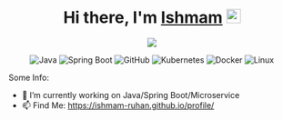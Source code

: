 <div align="center">
   <h1>Hi there, I'm <a href="https://www.linkedin.com/in/ishmamruhan/">Ishmam</a> <img src="https://media.giphy.com/media/hvRJCLFzcasrR4ia7z/giphy.gif" width="25px"> </h1>
</div>

<p align="center" >
	<a href="https://ishmam-ruhan.github.io/profile/"> 
    	<img  src="https://github-readme-stats.vercel.app/api?username=Ishmam-Ruhan"/>
  	</a>
</p>

<p align="center">
	<a target="_blank"><img alt="Java" src="https://img.shields.io/badge/Java-%2312100E.svg?logo=java&style=for-the-badge"/></a>
	<a target="_blank"><img alt="Spring Boot" src="https://img.shields.io/badge/Spring Boot-%2312100E.svg?logo=spring&style=for-the-badge"/></a>
	<a target="_blank"><img alt="GitHub" src="https://img.shields.io/badge/Github-%2312100E.svg?logo=github&style=for-the-badge"/></a>
	<a target="_blank"><img alt="Kubernetes" src="https://img.shields.io/badge/Kubernetes-%2312100E.svg?logo=kubernetes&style=for-the-badge"/></a>
	<a target="_blank"><img alt="Docker" src="https://img.shields.io/badge/Docker-%2312100E.svg?logo=docker&style=for-the-badge"/></a>
	<a target="_blank"><img alt="Linux" src="https://img.shields.io/badge/linux-%2312100E.svg?logo=linux&style=for-the-badge"/></a> 
</p>



Some Info:

- 🔭 I’m currently working on Java/Spring Boot/Microservice
- 📫 Find Me: https://ishmam-ruhan.github.io/profile/ 

